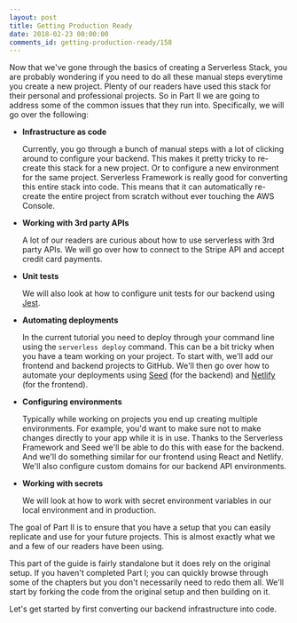```yaml
---
layout: post
title: Getting Production Ready
date: 2018-02-23 00:00:00
comments_id: getting-production-ready/158
---
```


Now that we've gone through the basics of creating a Serverless Stack, you are probably wondering if you need to do all these manual steps everytime you create a new project. Plenty of our readers have used this stack for their personal and professional projects. So in Part II we are going to address some of the common issues that they run into. Specifically, we will go over the following:

- **Infrastructure as code**

  Currently, you go through a bunch of manual steps with a lot of clicking around to configure your backend. This makes it pretty tricky to re-create this stack for a new project. Or to configure a new environment for the same project. Serverless Framework is really good for converting this entire stack into code. This means that it can automatically re-create the entire project from scratch without ever touching the AWS Console.

- **Working with 3rd party APIs**

  A lot of our readers are curious about how to use serverless with 3rd party APIs. We will go over how to connect to the Stripe API and accept credit card payments.

- **Unit tests**

  We will also look at how to configure unit tests for our backend using [Jest](https://facebook.github.io/jest/).

- **Automating deployments**

  In the current tutorial you need to deploy through your command line using the `serverless deploy` command. This can be a bit tricky when you have a team working on your project. To start with, we'll add our frontend and backend projects to GitHub. We'll then go over how to automate your deployments using [Seed](https://seed.run) (for the backend) and [Netlify](https://netlify.com) (for the frontend).

- **Configuring environments**

  Typically while working on projects you end up creating multiple environments. For example, you'd want to make sure not to make changes directly to your app while it is in use. Thanks to the Serverless Framework and Seed we'll be able to do this with ease for the backend. And we'll do something similar for our frontend using React and Netlify. We'll also configure custom domains for our backend API environments.

- **Working with secrets**

  We will look at how to work with secret environment variables in our local environment and in production.

The goal of Part II is to ensure that you have a setup that you can easily replicate and use for your future projects. This is almost exactly what we and a few of our readers have been using.

This part of the guide is fairly standalone but it does rely on the original setup. If you haven't completed Part I; you can quickly browse through some of the chapters but you don't necessarily need to redo them all. We'll start by forking the code from the original setup and then building on it.

Let's get started by first converting our backend infrastructure into code.
